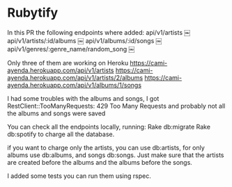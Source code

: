 # Rubytify
In this PR the following endpoints where added:
api/v1/artists
￼
api/v1/artists/:id/albums
￼
api/v1/albums/:id/songs
￼
api/v1/genres/:genre_name/random_song
￼

Only three of them are working on Heroku
https://cami-ayenda.herokuapp.com/api/v1/artists
https://cami-ayenda.herokuapp.com/api/v1/artists/2/albums
https://cami-ayenda.herokuapp.com/api/v1/albums/1/songs

I had some troubles with the albums and songs, I got RestClient::TooManyRequests: 429 Too Many Requests and probably not all the albums and songs were saved

You can check all the endpoints locally, running:
Rake db:migrate
Rake db:spotify to charge all the database.

if you want to charge only the artists, you can use db:artists, for only albums use db:albums, and songs db:songs. Just make sure that the artists are created before the albums and the albums before the songs.

I added some tests you can run them using rspec.
